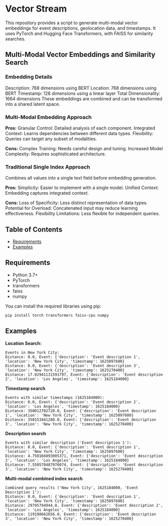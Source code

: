 # Vector Stream
This repository provides a script to generate multi-modal vector embeddings for event descriptions, geolocation data, and timestamps. It uses PyTorch and Hugging Face Transformers, with FAISS for similarity searches.

## Multi-Modal Vector Embeddings and Similarity Search

### Embedding Details
Description: 768 dimensions using BERT
Location: 768 dimensions using BERT
Timestamp: 128 dimensions using a linear layer
Total Dimensionality: 1664 dimensions
These embeddings are combined and can be transformed into a shared latent space.

### Multi-Modal Embedding Approach
**Pros:**
Granular Control: Detailed analysis of each component.
Integrated Context: Learns dependencies between different data types.
Flexibility: Queries can target any subset of modalities.

**Cons:**
Complex Training: Needs careful design and tuning.
Increased Model Complexity: Requires sophisticated architecture.

### Traditional Single Index Approach
Combines all values into a single text field before embedding generation.

**Pros:**
Simplicity: Easier to implement with a single model.
Unified Context: Embedding captures integrated context.

**Cons:**
Loss of Specificity: Less distinct representation of data types.
Potential for Overload: Concatenated input may reduce learning effectiveness.
Flexibility Limitations: Less flexible for independent queries.

## Table of Contents
- [Requirements](#requirements)
- [Examples](#examples)

## Requirements
- Python 3.7+
- PyTorch
- transformers
- faiss
- numpy

You can install the required libraries using pip:
```bash
pip install torch transformers faiss-cpu numpy
```

## Examples

**Location Search:**
```
Events in New York City:
Distance: 0.0, Event: {'description': 'Event description 1', 'location': 'New York City', 'timestamp': 1625097600}
Distance: 0.0, Event: {'description': 'Event description 3', 'location': 'New York City', 'timestamp': 1625270400}
Distance: 17.02941131591797, Event: {'description': 'Event description 2', 'location': 'Los Angeles', 'timestamp': 1625184000}
```

**Timestamp search**
```
Events with similar timestamps (1625184000):
Distance: 0.0, Event: {'description': 'Event description 2', 'location': 'Los Angeles', 'timestamp': 1625184000}
Distance: 350012702720.0, Event: {'description': 'Event description 1', 'location': 'New York City', 'timestamp': 1625097600}
Distance: 350153441280.0, Event: {'description': 'Event description 3', 'location': 'New York City', 'timestamp': 1625270400}
```

**Description search**
```
Events with similar description ('Event description 1'):
Distance: 0.0, Event: {'description': 'Event description 1', 'location': 'New York City', 'timestamp': 1625097600}
Distance: 4.750166893005371, Event: {'description': 'Event description 2', 'location': 'Los Angeles', 'timestamp': 1625184000}
Distance: 7.550570487976074, Event: {'description': 'Event description 3', 'location': 'New York City', 'timestamp': 1625270400}
```

**Multi-modal combined index search**
```
Combined query results ('New York City', 1625184000, 'Event Description 1'):
Distance: 0.0, Event: {'description': 'Event description 1', 'location': 'New York City', 'timestamp': 1625097600}
Distance: 29795794944.0, Event: {'description': 'Event description 2', 'location': 'Los Angeles', 'timestamp': 1625184000}
Distance: 119198662656.0, Event: {'description': 'Event description 3', 'location': 'New York City', 'timestamp': 1625270400}
```
